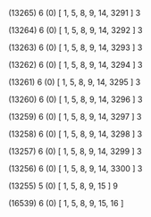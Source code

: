 (13265) 6 (0) [ 1, 5, 8, 9, 14, 3291 ] 3 


(13264) 6 (0) [ 1, 5, 8, 9, 14, 3292 ] 3 


(13263) 6 (0) [ 1, 5, 8, 9, 14, 3293 ] 3 


(13262) 6 (0) [ 1, 5, 8, 9, 14, 3294 ] 3 


(13261) 6 (0) [ 1, 5, 8, 9, 14, 3295 ] 3 


(13260) 6 (0) [ 1, 5, 8, 9, 14, 3296 ] 3 


(13259) 6 (0) [ 1, 5, 8, 9, 14, 3297 ] 3 


(13258) 6 (0) [ 1, 5, 8, 9, 14, 3298 ] 3 


(13257) 6 (0) [ 1, 5, 8, 9, 14, 3299 ] 3 


(13256) 6 (0) [ 1, 5, 8, 9, 14, 3300 ] 3 


(13255) 5 (0) [ 1, 5, 8, 9, 15 ] 9 


(16539) 6 (0) [ 1, 5, 8, 9, 15, 16 ]  

